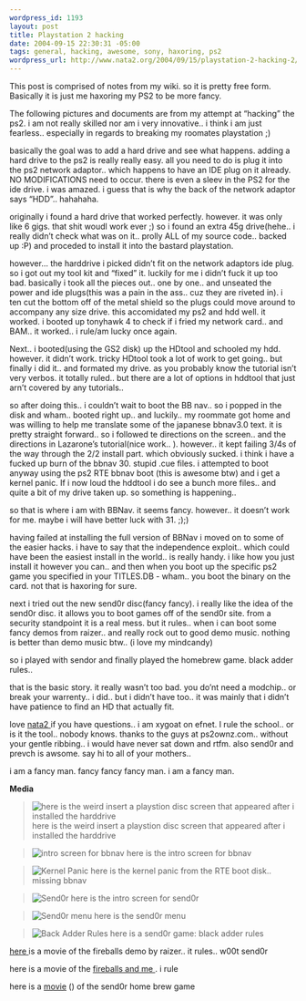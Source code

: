 ```yaml
--- 
wordpress_id: 1193
layout: post
title: Playstation 2 hacking
date: 2004-09-15 22:30:31 -05:00
tags: general, hacking, awesome, sony, haxoring, ps2
wordpress_url: http://www.nata2.org/2004/09/15/playstation-2-hacking-2/
---
```

This post is comprised of notes from my wiki. so it is pretty free form. Basically it is just me haxoring my PS2 to be more fancy.

The following pictures and documents are from my attempt at “hacking” the ps2. i am not really skilled nor am i very innovative.. i think i am just fearless.. especially in regards to breaking my roomates playstation ;)

<!--more-->

basically the goal was to add a hard drive and see what happens. adding a hard drive to the ps2 is really really easy. all you need to do is plug it into the ps2 network adaptor.. which happens to have an IDE plug on it already. NO MODIFICATIONS need to occur. there is even a sleev in the PS2 for the ide drive. i was amazed. i guess that is why the back of the network adaptor says “HDD”.. hahahaha.

originally i found a hard drive that worked perfectly. however. it was only like 6 gigs. that shit woudl work ever ;) so i found an extra 45g drive(hehe.. i really didn’t check what was on it.. prolly ALL of my source code.. backed up :P) and proceded to install it into the bastard playstation.

however… the harddrive i picked didn’t fit on the network adaptors ide plug. so i got out my tool kit and “fixed” it. luckily for me i didn’t fuck it up too bad. basically i took all the pieces out.. one by one.. and unseated the power and ide plugs(this was a pain in the ass.. cuz they are riveted in). i ten cut the bottom off of the metal shield so the plugs could move around to accompany any size drive. this accomidated my ps2 and hdd well. it worked. i booted up tonyhawk 4 to check if i fried my network card.. and BAM.. it worked.. i rule/am lucky once again.

Next.. i booted(using the GS2 disk) up the HDtool and schooled my hdd. however. it didn’t work. tricky HDtool took a lot of work to get going.. but finally i did it.. and formated my drive. as you probably know the tutorial isn’t very verbos. it totally ruled.. but there are a lot of options in hddtool that just arn’t covered by any tutorials..

so after doing this.. i couldn’t wait to boot the BB nav.. so i popped in the disk and wham.. booted right up.. and luckily.. my roommate got home and was willing to help me translate some of the japanese bbnav3.0 text. it is pretty straight forward.. so i followed te directions on the screen.. and the directions in Lazarone’s tutorial(nice work.. ). however.. it kept failing 3/4s of the way through the 2/2 install part. which obviously sucked. i think i have a fucked up burn of the bbnav 30. stupid .cue files. i attempted to boot anyway using the ps2 RTE bbnav boot (this is awesome btw) and i get a kernel panic. If i now loud the hddtool i do see a bunch more files.. and quite a bit of my drive taken up. so something is happening..

so that is where i am with BBNav. it seems fancy. however.. it doesn’t work for me. maybe i will have better luck with 31. ;);)

having failed at installing the full version of BBNav i moved on to some of the easier hacks. i have to say that the independence exploit.. which could have been the easiest install in the world.. is really handy. i like how you just install it however you can.. and then when you boot up the specific ps2 game you specified in your TITLES.DB - wham.. you boot the binary on the card. not that is haxoring for sure.

next i tried out the new send0r disc(fancy fancy). i really like the idea of the send0r disc. it allows you to boot games off of the send0r site. from a security standpoint it is a real mess. but it rules.. when i can boot some fancy demos from raizer.. and really rock out to good demo music. nothing is better than demo music btw.. (i love my mindcandy)

so i played with sendor and finally played the homebrew game. black adder rules..

that is the basic story. it really wasn’t too bad. you do’nt need a modchip.. or break your warrenty.. i did.. but i didn’t have too.. it was mainly that i didn’t have patience to find an HD that actually fit.

love <a href="http://nata2.info/misc/misc_hacking/ps2/hacking_ps2%20026.avi">nata2 </a>
if you have questions.. i am xygoat on efnet.
I rule the school.. or is it the tool.. nobody knows.
thanks to the guys at ps2ownz.com.. without your gentle ribbing.. i would have never sat down and rtfm. also send0r and prevch is awsome.
say hi to all of your mothers..

i am a fancy man. fancy fancy fancy man. i am a fancy man.

<strong>Media</strong>
<blockquote><img alt="here is the weird insert a playstion disc screen that appeared after i installed the harddrive" src="http://nata2.info/%2Ethumbnails/misc/misc_hacking/ps2/hacking_ps2%20009.jpg" />
here is the weird insert a playstion disc screen that appeared after i installed the harddrive</blockquote>
<blockquote><img alt="intro screen for bbnav" src="http://nata2.info/.thumbnails/misc/misc_hacking/ps2/hacking_ps2%20011.jpg" />
here is the intro screen for bbnav</blockquote>
<blockquote><img alt="Kernel Panic" src="http://nata2.info/.thumbnails/misc/misc_hacking/ps2/hacking_ps2%20004.jpg" />
here is the kernel panic from the RTE boot disk.. missing bbnav</blockquote>
<blockquote><img alt="Send0r" src="http://nata2.info/.thumbnails/misc/misc_hacking/ps2/hacking_ps2%20021.jpg" />
here is the intro screen for send0r</blockquote>
<blockquote><img alt="Send0r menu" src="http://nata2.info/.thumbnails/misc/misc_hacking/ps2/hacking_ps2%20022.jpg" />
here is the send0r menu</blockquote>
<blockquote><img alt="Back Adder Rules" src="http://nata2.info/.thumbnails/misc/misc_hacking/ps2/hacking_ps2%20027.jpg" />
here is a send0r game:  black adder rules</blockquote>
<a href="http://nata2.info/misc/misc_hacking/ps2/hacking_ps2%20025.avi">here </a>is a movie of the fireballs demo by raizer.. it rules.. w00t send0r

here is a movie of the <a href="http://nata2.info/misc/misc_hacking/ps2/hacking_ps2%20026.avi">fireballs and me </a>. i rule

here is a <a href="http://nata2.info/misc/misc_hacking/ps2/hacking_ps2%20028.avi">movie</a> () of the send0r home brew game
